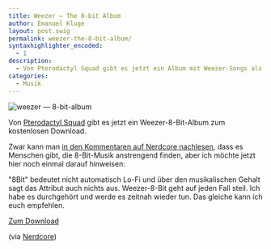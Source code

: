 ```yaml
---
title: Weezer — The 8-bit Album
author: Emanuel Kluge
layout: post.swig
permalink: weezer-the-8-bit-album/
syntaxhighlighter_encoded:
  - 1
description:
  - Von Pterodactyl Squad gibt es jetzt ein Album mit Weezer-Songs als 8-Bit-Remix. Cooler Scheiß.
categories:
  - Musik
---
```


<noscript data-src="/wp-content/uploads/2009/07/weezer-8bit-480x230.jpg" data-alt="weezer &mdash; 8-bit-album">
<img src="/wp-content/uploads/2009/07/weezer-8bit-480x230.jpg" alt="weezer &mdash; 8-bit-album">
</noscript>

Von [Pterodactyl Squad][ptesquad] gibt es jetzt ein <span lang="en">Weezer-8-Bit-Album</span> zum kostenlosen Download.

Zwar kann man [in den Kommentaren auf <span lang="en">Nerdcore</span> nachlesen][nerdcore_comment], dass es Menschen gibt, die 8-Bit-Musik anstrengend finden, aber ich möchte jetzt hier noch einmal darauf hinweisen:

"8Bit" bedeutet nicht automatisch Lo-Fi und über den musikalischen Gehalt sagt das Attribut auch nichts aus. Weezer-8-Bit geht auf jeden Fall steil. Ich habe es durchgehört und werde es zeitnah wieder tun. Das gleiche kann ich euch empfehlen.

[Zum Download][ptesquad]

(via [Nerdcore][nerdcore])

[ptesquad]: http://www.ptesquad.com/more/pte018.html
[nerdcore_comment]: http://www.nerdcore.de/wp/2009/07/21/weezer-the-8-bit-album/#comment-883963
[nerdcore]: http://www.nerdcore.de/wp/2009/07/21/weezer-the-8-bit-album/
